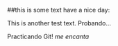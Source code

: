 ##this is some text
have a nice day:

This is another test text.
Probando...

Practicando Git! *me encanta*
